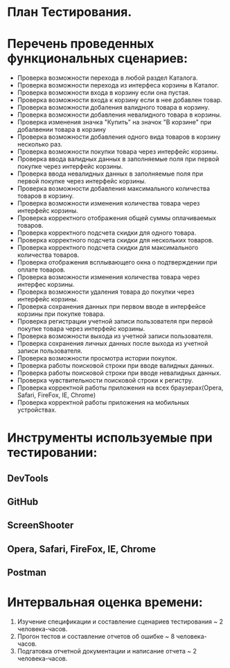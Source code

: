 # План Тестирования.
# Перечень проведенных функциональных сценариев:
* Проверка возможности перехода в любой раздел Каталога.
* Проверка возможности перехода из интерфеса корзины в Каталог.
* Проверка возможности входа в корзину если она пустая.
* Проверка возможности входа к корзину если в нее добавлен товар.
* Проверка возможности добаления валидного товара в корзину.
* Проверка возможности добавления невалидного товара в корзины.
* Проверка изменения значка "Купить" на значок "В корзине" при добалвении товара в корзину
* Проверка возможности добавления одного вида товаров в корзину несколько раз.
* Проверка возможности покупки товара через интерфейс корзины.
* Проверка ввода валидных данных в заполняемые поля при первой покупке через интерфейс корзины.
* Проверка ввода невалидных данных в заполняемые поля при первой покупке через интерфейс корзины.
* Проверка возможности добавления максимального количества товаров в корзину.
* Проверка возможности изменения количества товара через интерфейс корзины.
* Проверка корректного отображения общей суммы оплачиваемых товаров.
* Проверка корректного подсчета скидки для одного товара.
* Проверка корректного подсчета скидки для нескольких товаров.
* Проверка корректного подсчета скидки для максимального количества товаров.
* Проверка отображения всплывающего окна о подтверждении при оплате товаров.
* Проверка возможности изменения количества товара через интерфес корзины.
* Проверка возможности удаления товара до покупки через интерфейс корзины.
* Проверка сохранения данных при первом вводе в интерфейсе корзины при покупке товара.
* Проверка регистрации учетной записи пользователя при первой покупке товара через интерфейс корзины.
* Проверка возможности выхода из учетной записи пользователя.
* Проверка сохранения личных данных после выхода из учетной записи пользователя.
* Проверка возможности просмотра истории покупок.
* Проверка работы поисковой строки при вводе валидных данных.
* Проверка работы поисковой строки при вводе невалидных данных.
* Проверка чувствительности поисковой строки к регистру.
* Проверка корректной работы приложения на всех браузерах(Opera, Safari, FireFox, IE, Chrome)
* Проверка корректной работы приложения на мобильных устройствах.

# Инструменты используемые при тестировании:
##  DevTools  
##  GitHub
##  ScreenShooter
##  Opera, Safari, FireFox, IE, Chrome
##  Postman

# Интервальная оценка времени:
1. Изучение спецификации и составление сценариев тестирования ~ 2 человека-часов.
2. Прогон тестов и составление отчетов об ошибке ~ 8 человека-часов.
3. Подгатовка отчетной документации и написание отчета ~ 2 человека-часов.
